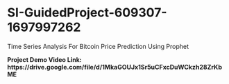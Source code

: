 # SI-GuidedProject-609307-1697997262
<p>Time Series Analysis For Bitcoin Price Prediction Using Prophet</p>
<b>Project Demo Video Link: https://drive.google.com/file/d/1MkaGOUJx1Sr5uCFxcDuWCkzh28ZrKbME</b>
